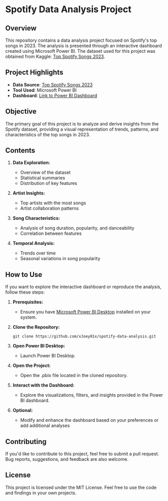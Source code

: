 # Spotify Data Analysis Project

## Overview

This repository contains a data analysis project focused on Spotify's top songs in 2023. The analysis is presented through an interactive dashboard created using Microsoft Power BI. The dataset used for this project was obtained from Kaggle: [Top Spotify Songs 2023](https://www.kaggle.com/datasets/nelgiriyewithana/top-spotify-songs-2023?resource=download).

## Project Highlights

- **Data Source**: [Top Spotify Songs 2023](https://www.kaggle.com/datasets/nelgiriyewithana/top-spotify-songs-2023?resource=download)
- **Tool Used**: Microsoft Power BI
- **Dashboard**: [Link to Power BI Dashboard](https://github.com/xJoey01x/spotify_analysis_project/blob/main/Dashboard%20Screenshot.PNG)

## Objective

The primary goal of this project is to analyze and derive insights from the Spotify dataset, providing a visual representation of trends, patterns, and characteristics of the top songs in 2023.

## Contents

1. **Data Exploration:**
   - Overview of the dataset
   - Statistical summaries
   - Distribution of key features

2. **Artist Insights:**
   - Top artists with the most songs
   - Artist collaboration patterns

3. **Song Characteristics:**
   - Analysis of song duration, popularity, and danceability
   - Correlation between features

4. **Temporal Analysis:**
   - Trends over time
   - Seasonal variations in song popularity

## How to Use

If you want to explore the interactive dashboard or reproduce the analysis, follow these steps:

1. **Prerequisites:**
   - Ensure you have [Microsoft Power BI Desktop](https://powerbi.microsoft.com/desktop/) installed on your system.

2. **Clone the Repository:**
   ```
   git clone https://github.com/xJoey01x/spotify-data-analysis.git
   ```

3. **Open Power BI Desktop:**
   - Launch Power BI Desktop.

4. **Open the Project:**
   - Open the .pbix file located in the cloned repository.

5. **Interact with the Dashboard:**
   - Explore the visualizations, filters, and insights provided in the Power BI dashboard.

6. **Optional:**
   - Modify and enhance the dashboard based on your preferences or add additional analyses

  
## Contributing

If you'd like to contribute to this project, feel free to submit a pull request. Bug reports, suggestions, and feedback are also welcome.

## License
This project is licensed under the MIT License. Feel free to use the code and findings in your own projects.
